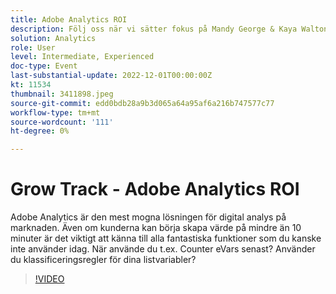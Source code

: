 ```yaml
---
title: Adobe Analytics ROI
description: Följ oss när vi sätter fokus på Mandy George & Kaya Walton, två expertkunder och Adobe Analytics-användare. Var och en kommer att dela sitt bästa Adobe Analytics-tips eller -trick. Därefter får de möjlighet att ställa frågor live. Du vill inte missa det här.
solution: Analytics
role: User
level: Intermediate, Experienced
doc-type: Event
last-substantial-update: 2022-12-01T00:00:00Z
kt: 11534
thumbnail: 3411898.jpeg
source-git-commit: edd0bdb28a9b3d065a64a95af6a216b747577c77
workflow-type: tm+mt
source-wordcount: '111'
ht-degree: 0%

---
```


# Grow Track - Adobe Analytics ROI

Adobe Analytics är den mest mogna lösningen för digital analys på marknaden. Även om kunderna kan börja skapa värde på mindre än 10 minuter är det viktigt att känna till alla fantastiska funktioner som du kanske inte använder idag. När använde du t.ex. Counter eVars senast? Använder du klassificeringsregler för dina listvariabler?

>[!VIDEO](https://video.tv.adobe.com/v/3411898/?quality=12&learn=on)
